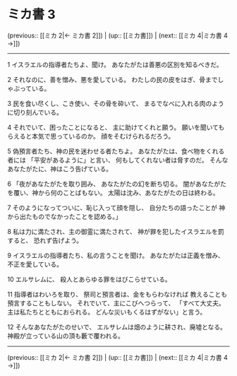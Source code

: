 # ミカ書 3

(previous:: [[ミカ 2|← ミカ書 2]]) | (up:: [[ミカ書]]) | (next:: [[ミカ 4|ミカ書 4 →]])

***


1 イスラエルの指導者たちよ、聞け。 あなたがたは善悪の区別を知るべきだ。 

2 それなのに、善を憎み、悪を愛している。 わたしの民の皮をはぎ、骨までしゃぶっている。 

3 民を食い尽くし、こき使い、その骨を砕いて、 まるでなべに入れる肉のように切り刻んでいる。 

4 それでいて、困ったことになると、 主に助けてくれと願う。 願いを聞いてもらえると本気で思っているのか。 顔をそむけられるだろう。 

5 偽預言者たち、神の民を迷わせる者たちよ。 あなたがたは、食べ物をくれる者には 「平安があるように」と言い、 何もしてくれない者は脅すのだ。 そんなあなたがたに、神はこう告げている。 

6 「夜があなたがたを取り囲み、 あなたがたの幻を断ち切る。 闇があなたがたを覆い、神から何のことばもない。 太陽は沈み、あなたがたの日は終わる。 

7 そのようになってついに、恥じ入って顔を隠し、 自分たちの語ったことが 神から出たものでなかったことを認める。」 

8 私は力に満たされ、主の御霊に満たされて、 神が罪を犯したイスラエルを罰すると、 恐れず告げよう。 

9 イスラエルの指導者たち、私の言うことを聞け。 あなたがたは正義を憎み、不正を愛している。 

10 エルサレムに、 殺人とあらゆる罪をはびこらせている。 

11 指導者はわいろを取り、 祭司と預言者は、金をもらわなければ 教えることも預言することもしない。 それでいて、主にこびへつらって、 「すべて大丈夫。主は私たちとともにおられる。 どんな災いもくるはずがない」と言う。 

12 そんなあなたがたのせいで、 エルサレムは畑のように耕され、廃墟となる。 神殿が立っている山の頂も藪で覆われる。

***

(previous:: [[ミカ 2|← ミカ書 2]]) | (up:: [[ミカ書]]) | (next:: [[ミカ 4|ミカ書 4 →]])
